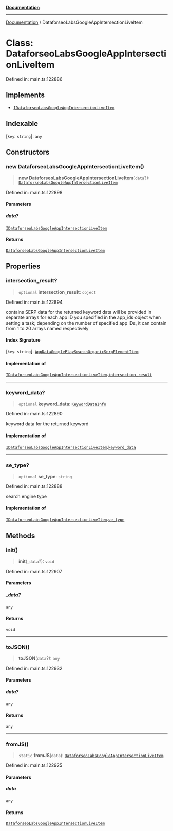 [**Documentation**](../README.md)

***

[Documentation](../README.md) / DataforseoLabsGoogleAppIntersectionLiveItem

# Class: DataforseoLabsGoogleAppIntersectionLiveItem

Defined in: main.ts:122886

## Implements

- [`IDataforseoLabsGoogleAppIntersectionLiveItem`](../interfaces/IDataforseoLabsGoogleAppIntersectionLiveItem.md)

## Indexable

\[`key`: `string`\]: `any`

## Constructors

### new DataforseoLabsGoogleAppIntersectionLiveItem()

> **new DataforseoLabsGoogleAppIntersectionLiveItem**(`data`?): [`DataforseoLabsGoogleAppIntersectionLiveItem`](DataforseoLabsGoogleAppIntersectionLiveItem.md)

Defined in: main.ts:122898

#### Parameters

##### data?

[`IDataforseoLabsGoogleAppIntersectionLiveItem`](../interfaces/IDataforseoLabsGoogleAppIntersectionLiveItem.md)

#### Returns

[`DataforseoLabsGoogleAppIntersectionLiveItem`](DataforseoLabsGoogleAppIntersectionLiveItem.md)

## Properties

### intersection\_result?

> `optional` **intersection\_result**: `object`

Defined in: main.ts:122894

contains SERP data for the returned keyword
data will be provided in separate arrays for each app ID you specified in the app_ids object when setting a task;
depending on the number of specified app IDs, it can contain from 1 to 20 arrays named respectively

#### Index Signature

\[`key`: `string`\]: [`AppDataGooglePlaySearchOrganicSerpElementItem`](AppDataGooglePlaySearchOrganicSerpElementItem.md)

#### Implementation of

[`IDataforseoLabsGoogleAppIntersectionLiveItem`](../interfaces/IDataforseoLabsGoogleAppIntersectionLiveItem.md).[`intersection_result`](../interfaces/IDataforseoLabsGoogleAppIntersectionLiveItem.md#intersection_result)

***

### keyword\_data?

> `optional` **keyword\_data**: [`KeywordDataInfo`](KeywordDataInfo.md)

Defined in: main.ts:122890

keyword data for the returned keyword

#### Implementation of

[`IDataforseoLabsGoogleAppIntersectionLiveItem`](../interfaces/IDataforseoLabsGoogleAppIntersectionLiveItem.md).[`keyword_data`](../interfaces/IDataforseoLabsGoogleAppIntersectionLiveItem.md#keyword_data)

***

### se\_type?

> `optional` **se\_type**: `string`

Defined in: main.ts:122888

search engine type

#### Implementation of

[`IDataforseoLabsGoogleAppIntersectionLiveItem`](../interfaces/IDataforseoLabsGoogleAppIntersectionLiveItem.md).[`se_type`](../interfaces/IDataforseoLabsGoogleAppIntersectionLiveItem.md#se_type)

## Methods

### init()

> **init**(`_data`?): `void`

Defined in: main.ts:122907

#### Parameters

##### \_data?

`any`

#### Returns

`void`

***

### toJSON()

> **toJSON**(`data`?): `any`

Defined in: main.ts:122932

#### Parameters

##### data?

`any`

#### Returns

`any`

***

### fromJS()

> `static` **fromJS**(`data`): [`DataforseoLabsGoogleAppIntersectionLiveItem`](DataforseoLabsGoogleAppIntersectionLiveItem.md)

Defined in: main.ts:122925

#### Parameters

##### data

`any`

#### Returns

[`DataforseoLabsGoogleAppIntersectionLiveItem`](DataforseoLabsGoogleAppIntersectionLiveItem.md)
